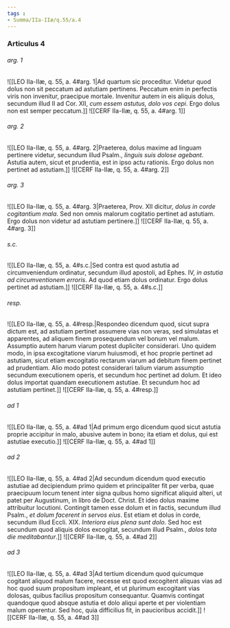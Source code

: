 ```yaml
---
tags : 
- Summa/IIa-IIæ/q.55/a.4
---
```


### Articulus 4

###### arg. 1
![[LEO IIa-IIæ, q. 55, a. 4#arg. 1|Ad quartum sic proceditur. Videtur quod dolus non sit peccatum ad astutiam pertinens. Peccatum enim in perfectis viris non invenitur, praecipue mortale. Invenitur autem in eis aliquis dolus, secundum illud II ad Cor. XII, *cum essem astutus, dolo vos cepi*. Ergo dolus non est semper peccatum.]]
![[CERF IIa-IIæ, q. 55, a. 4#arg. 1]]

###### arg. 2
![[LEO IIa-IIæ, q. 55, a. 4#arg. 2|Praeterea, dolus maxime ad linguam pertinere videtur, secundum illud Psalm., *linguis suis dolose agebant*. Astutia autem, sicut et prudentia, est in ipso actu rationis. Ergo dolus non pertinet ad astutiam.]]
![[CERF IIa-IIæ, q. 55, a. 4#arg. 2]]

###### arg. 3
![[LEO IIa-IIæ, q. 55, a. 4#arg. 3|Praeterea, Prov. XII dicitur, *dolus in corde cogitantium mala*. Sed non omnis malorum cogitatio pertinet ad astutiam. Ergo dolus non videtur ad astutiam pertinere.]]
![[CERF IIa-IIæ, q. 55, a. 4#arg. 3]]

###### s.c.
![[LEO IIa-IIæ, q. 55, a. 4#s.c.|Sed contra est quod astutia ad circumveniendum ordinatur, secundum illud apostoli, ad Ephes. IV, *in astutia ad circumventionem erroris*. Ad quod etiam dolus ordinatur. Ergo dolus pertinet ad astutiam.]]
![[CERF IIa-IIæ, q. 55, a. 4#s.c.]]

###### resp.
![[LEO IIa-IIæ, q. 55, a. 4#resp.|Respondeo dicendum quod, sicut supra dictum est, ad astutiam pertinet assumere vias non veras, sed simulatas et apparentes, ad aliquem finem prosequendum vel bonum vel malum. Assumptio autem harum viarum potest dupliciter considerari. Uno quidem modo, in ipsa excogitatione viarum huiusmodi, et hoc proprie pertinet ad astutiam, sicut etiam excogitatio rectarum viarum ad debitum finem pertinet ad prudentiam. Alio modo potest considerari talium viarum assumptio secundum executionem operis, et secundum hoc pertinet ad dolum. Et ideo dolus importat quandam executionem astutiae. Et secundum hoc ad astutiam pertinet.]]
![[CERF IIa-IIæ, q. 55, a. 4#resp.]]

###### ad 1
![[LEO IIa-IIæ, q. 55, a. 4#ad 1|Ad primum ergo dicendum quod sicut astutia proprie accipitur in malo, abusive autem in bono; ita etiam et dolus, qui est astutiae executio.]]
![[CERF IIa-IIæ, q. 55, a. 4#ad 1]]

###### ad 2
![[LEO IIa-IIæ, q. 55, a. 4#ad 2|Ad secundum dicendum quod executio astutiae ad decipiendum primo quidem et principaliter fit per verba, quae praecipuum locum tenent inter signa quibus homo significat aliquid alteri, ut patet per Augustinum, in libro de Doct. Christ. Et ideo dolus maxime attribuitur locutioni. Contingit tamen esse dolum et in factis, secundum illud Psalm., *et dolum facerent in servos eius*. Est etiam et dolus in corde, secundum illud Eccli. XIX. *Interiora eius plena sunt dolo*. Sed hoc est secundum quod aliquis dolos excogitat, secundum illud Psalm., *dolos tota die meditabantur*.]]
![[CERF IIa-IIæ, q. 55, a. 4#ad 2]]

###### ad 3
![[LEO IIa-IIæ, q. 55, a. 4#ad 3|Ad tertium dicendum quod quicumque cogitant aliquod malum facere, necesse est quod excogitent aliquas vias ad hoc quod suum propositum impleant, et ut plurimum excogitant vias dolosas, quibus facilius propositum consequantur. Quamvis contingat quandoque quod absque astutia et dolo aliqui aperte et per violentiam malum operentur. Sed hoc, quia difficilius fit, in paucioribus accidit.]]
![[CERF IIa-IIæ, q. 55, a. 4#ad 3]]

